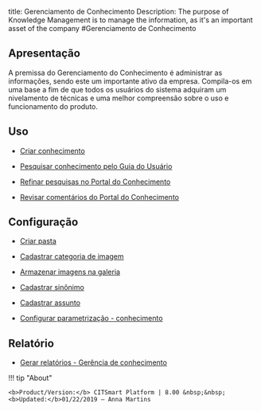 title: Gerenciamento de Conhecimento
Description: The purpose of Knowledge Management is to manage the information, as it's an important asset of the company 
#Gerenciamento de Conhecimento

Apresentação
----------------

A premissa do Gerenciamento do Conhecimento é administrar as informações, sendo este um importante ativo da empresa. Compila-os em uma base a fim de que todos os usuários do sistema adquiram um nivelamento de técnicas e uma melhor compreensão sobre o uso e funcionamento do produto.

Uso
-------

- [Criar conhecimento](/pt-br/citsmart-platform-8/processes/knowledge/use/create-knowledge.html)

- [Pesquisar conhecimento pelo Guia do Usuário](/pt-br/citsmart-platform-8/processes/knowledge/use/search-knowledge-by-user-guide.html)

- [Refinar pesquisas no Portal do Conhecimento](/pt-br/citsmart-platform-8/processes/knowledge/configuration/refine-search-knowledge-portal.html)

- [Revisar comentários do Portal do Conhecimento](/pt-br/citsmart-platform-8/processes/knowledge/use/review-reviews.html)

Configuração
-----------------

- [Criar pasta](/pt-br/citsmart-platform-8/processes/knowledge/configuration/create-folder.html)

- [Cadastrar categoria de imagem](/pt-br/citsmart-platform-8/processes/knowledge/configuration/register-image-category.html)

- [Armazenar imagens na galeria](/pt-br/citsmart-platform-8/processes/knowledge/configuration/store-images-gallery.html)

- [Cadastrar sinônimo](/pt-br/citsmart-platform-8/processes/knowledge/configuration/register-synonym.html)

- [Cadastrar assunto](/pt-br/citsmart-platform-8/processes/knowledge/configuration/register-subject.html)

- [Configurar parametrização - conhecimento](/pt-br/citsmart-platform-8/platform-administration/parameters-list/configure-parametrization-knowledge.html)

Relatório
-----------

- [Gerar relatórios - Gerência de conhecimento](/pt-br/citsmart-platform-8/processes/knowledge/configuration/generate-reports-knowledge-management.html)

!!! tip "About"

    <b>Product/Version:</b> CITSmart Platform | 8.00 &nbsp;&nbsp;
    <b>Updated:</b>01/22/2019 – Anna Martins
